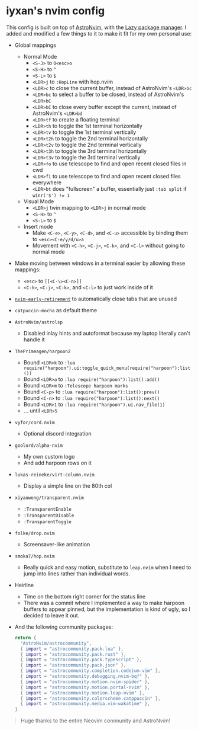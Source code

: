 # iyxan's nvim config

This config is built on top of [AstroNvim](https://github.com/AstroNvim/AstroNvim),
with the [Lazy package manager](https://github.com/folke/lazy.nvim). I added
and modified a few things to it to make it fit for my own personal use:

 - Global mappings
   - Normal Mode
     - `<S-J>` to `O<esc>o`
     - `<S-H>` to `^`
     - `<S-L>` to `$`
     - `<LDR>j` to `:HopLine` with hop.nvim
     - `<LDR>c` to close the current buffer, instead of AstroNvim's `<LDR>bc`
     - `<LDR>bc` to select a buffer to be closed, instead of AstroNvim's `<LDR>bC`
     - `<LDR>bC` to close every buffer except the current, instead of AstroNvim's `<LDR>bd`
     - `<LDR>tf` to create a floating terminal
     - `<LDR>th` to toggle the 1st terminal horizontally
     - `<LDR>tv` to toggle the 1st terminal vertically
     - `<LDR>t2h` to toggle the 2nd terminal horizontally
     - `<LDR>t2v` to toggle the 2nd terminal vertically
     - `<LDR>t3h` to toggle the 3rd terminal horizontally
     - `<LDR>t3v` to toggle the 3rd terminal vertically
     - `<LDR>fo` to use telescope to find and open recent closed files in cwd
     - `<LDR>fi` to use telescope to find and open recent closed files everywhere
     - `<LDR>bt` does "fullscreen" a buffer, essentially just `:tab split` if `winr('$') != 1`
   - Visual Mode
     - `<LDR>j` twin mapping to `<LDR>j` in normal mode
     - `<S-H>` to `^`
     - `<S-L>` to `$`
   - Insert mode
     - Make `<C-e>`, `<C-y>`, `<C-d>`, and `<C-u>` accessible by binding them to `<esc><C-e/y/d/u>a`
     - Movement with `<C-h>`, `<C-j>`, `<C-k>`, and `<C-l>` without going to normal mode

 - Make moving between windows in a terminal easier by allowing these mappings:
   - `<esc>` to `[[<C-\><C-n>]]`
   - `<C-h>`, `<C-j>`, `<C-k>`, and `<C-l>` to just work inside of it

 - [`nvim-early-retirement`](https://github.com/chrisgrieser/nvim-early-retirement) to automatically close tabs that are unused

 - `catpuccin-mocha` as default theme

 - `AstroNvim/astrolsp`
   - Disabled inlay hints and autoformat because my laptop literally can't
     handle it

 - `ThePrimeagen/harpoon2`
   - Bound `<LDR>k` to `:lua require("harpoon").ui:toggle_quick_menu(require("harpoon"):list())`
   - Bound `<LDR>a` to `:lua require("harpoon"):list():add()`
   - Bound `<LDR>m` to `:Telescope harpoon marks`
   - Bound `<C-p>` to `:lua require("harpoon"):list():prev()`
   - Bound `<C-n>` to `:lua require("harpoon"):list():next()`
   - Bound `<LDR>1` to `:lua require("harpoon").ui.nav_file(1)`
   - ... until `<LDR>5`

 - `vyfor/cord.nvim`
   - Optional discord integration

 - `goolord/alpha-nvim`
   - My own custom logo
   - And add harpoon rows on it

 - `lukas-reineke/virt-column.nvim`
   - Display a simple line on the 80th col

 - `xiyaowong/transparent.nvim`
   - `:TransparentEnable`
   - `:TransparentDisable`
   - `:TransparentToggle`

 - `folke/drop.nvim`
   - Screensaver-like animation

 - `smoka7/hop.nvim`
   - Really quick and easy motion, substitute to `leap.nvim` when I need to
     jump into lines rather than individual words.

 - Heirline
   - Time on the bottom right corner for the status line
   - There was a commit where I implemented a way to make harpoon buffers to
     appear pinned, but the implementation is kind of ugly, so I decided to
     leave it out.

 - And the following community packages:
   ```lua
   return {
     "AstroNvim/astrocommunity",
     { import = "astrocommunity.pack.lua" },
     { import = "astrocommunity.pack.rust" },
     { import = "astrocommunity.pack.typescript" },
     { import = "astrocommunity.pack.json" },
     { import = "astrocommunity.completion.codeium-vim" },
     { import = "astrocommunity.debugging.nvim-bqf" },
     { import = "astrocommunity.motion.nvim-spider" },
     { import = "astrocommunity.motion.portal-nvim" },
     { import = "astrocommunity.motion.leap-nvim" },
     { import = "astrocommunity.colorscheme.catppuccin" },
     { import = "astrocommunity.media.vim-wakatime" },
   }
   ```

> Huge thanks to the entire Neovim community and AstroNvim!
